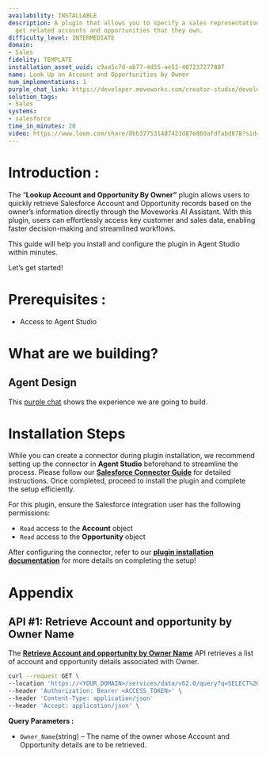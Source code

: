 ```yaml
---
availability: INSTALLABLE
description: A plugin that allows you to specify a sales representative's name and
  get related accounts and opportunities that they own.
difficulty_level: INTERMEDIATE
domain:
- Sales
fidelity: TEMPLATE
installation_asset_uuid: c9aa5c7d-ab77-4d55-ae52-407237277807
name: Look Up an Account and Opportunities by Owner
num_implementations: 1
purple_chat_link: https://developer.moveworks.com/creator-studio/developer-tools/purple-chat?conversation=%7B%22startTimestamp%22%3A%2211%3A43+AM%22%2C%22messages%22%3A%5B%7B%22parts%22%3A%5B%7B%22richText%22%3A%22Can+you+provide+me+with+a+list+of+accounts+that+Zara+Perez+owns+and+their+contract+size%3F%22%7D%5D%2C%22role%22%3A%22user%22%7D%2C%7B%22parts%22%3A%5B%7B%22richText%22%3A%22Certainly%21+Here+are+the+accounts+owned+by+Zara+Perez+along+with+the+contract+value%3A%22%7D%2C%7B%22reasoningSteps%22%3A%5B%7B%22richText%22%3A%22Fetching+accounts+owned+by+Zara+Perez+from+Salesforce...%22%2C%22status%22%3A%22pending%22%7D%2C%7B%22richText%22%3A%22Successfully+retrieved+accounts.%22%2C%22status%22%3A%22success%22%7D%2C%7B%22richText%22%3A%22Extracting+account+names+and+contract+values...%22%2C%22status%22%3A%22pending%22%7D%2C%7B%22richText%22%3A%22Account+details+extracted+successfully.%22%2C%22status%22%3A%22success%22%7D%5D%7D%2C%7B%22richText%22%3A%22%3Cb%3ENextGen+Innovations%3C%2Fb%3E%22%7D%2C%7B%22richText%22%3A%22%3Cb%3EContract+Value%3A%3C%2Fb%3E+%24300K%22%7D%2C%7B%22richText%22%3A%22%3Cb%3ETechSphere%3C%2Fb%3E%22%7D%2C%7B%22richText%22%3A%22%3Cb%3EContract+Value%3A%3C%2Fb%3E+%24250K%22%7D%2C%7B%22richText%22%3A%22%3Cb%3EGlobal+Dynamics%3C%2Fb%3E%22%7D%2C%7B%22richText%22%3A%22%3Cb%3EContract+Value%3A%3C%2Fb%3E+%24200K%22%7D%2C%7B%22richText%22%3A%22%3Cb%3EQuantum+Solutions%3C%2Fb%3E%22%7D%2C%7B%22richText%22%3A%22%3Cb%3EContract+Value%3A%3C%2Fb%3E+%24150K%22%7D%2C%7B%22richText%22%3A%22%3Cb%3EPathfinder+Ltd.%3C%2Fb%3E%22%7D%2C%7B%22richText%22%3A%22%3Cb%3EContract+Value%3A%3C%2Fb%3E+%24100K%22%7D%2C%7B%22citations%22%3A%5B%7B%22citationTitle%22%3A%22NextGen+Innovations%22%2C%22connectorName%22%3A%22salesforce%22%7D%2C%7B%22citationTitle%22%3A%22TechSphere%22%2C%22connectorName%22%3A%22salesforce%22%7D%2C%7B%22citationTitle%22%3A%22Global+Dynamics%22%2C%22connectorName%22%3A%22salesforce%22%7D%2C%7B%22citationTitle%22%3A%22Quantum+Solutions%22%2C%22connectorName%22%3A%22salesforce%22%7D%2C%7B%22citationTitle%22%3A%22Pathfinder+Ltd.%22%2C%22connectorName%22%3A%22salesforce%22%7D%5D%7D%2C%7B%22richText%22%3A%22Do+you+need+any+further+details+on+these+accounts%2C+or+is+there+something+else+I+can+assist+with%3F%22%7D%5D%2C%22role%22%3A%22assistant%22%7D%5D%7D
solution_tags:
- Sales
systems:
- salesforce
time_in_minutes: 20
video: https://www.loom.com/share/8bb377531407421d87e860afdfabd878?sid=64679dcb-ed69-454d-ad64-13be66a4a7b5
---
```


# **Introduction :**

The “**Lookup Account and Opportunity By Owner”** plugin allows users to quickly retrieve Salesforce Account and Opportunity records based on the owner’s information directly through the Moveworks AI Assistant. With this plugin, users can effortlessly access key customer and sales data, enabling faster decision-making and streamlined workflows.

This guide will help you install and configure the plugin in Agent Studio within minutes.

Let’s get started!

# Prerequisites :

- Access to Agent Studio

# What are we building?

## **Agent Design**

This [purple chat](https://developer.moveworks.com/creator-studio/developer-tools/purple-chat?conversation=%7B%22startTimestamp%22%3A%2211%3A43+AM%22%2C%22messages%22%3A%5B%7B%22role%22%3A%22user%22%2C%22parts%22%3A%5B%7B%22richText%22%3A%22Can+you+provide+me+with+a+list+of+accounts+that+Zara+Perez+owns+and+their+contract+size%3F%22%7D%5D%7D%2C%7B%22role%22%3A%22assistant%22%2C%22parts%22%3A%5B%7B%22reasoningSteps%22%3A%5B%7B%22status%22%3A%22success%22%2C%22richText%22%3A%22%3Cp%3E%E2%9C%85+Working+on+%3Cb%3EAccounts+Owned+By+Zara+Perez%3C%2Fb%3E%3Cbr%3E%E2%8F%B3+Calling+Plugin+%3Cb%3ELookup+Opportunities+By+Owner%3C%2Fb%3E%3C%2Fp%3E%22%7D%5D%7D%2C%7B%22richText%22%3A%22Certainly%21+Here+are+the+accounts+owned+by+Zara+Perez+along+with+the+contract+value%3A%3Cbr%3E-+%3Cb%3EAccount%3A%3C%2Fb%3E+NextGen+Innovations%2C+%3Cb%3EContract+Value%3A%3C%2Fb%3E+%24300K%3Cbr%3E-+%3Cb%3EAccount%3A%3C%2Fb%3E+TechSphere%2C+%3Cb%3EContract+Value%3A%3C%2Fb%3E+%24250K%3Cbr%3E-+%3Cb%3EAccount%3A%3C%2Fb%3E+Global+Dynamics%2C+%3Cb%3EContract+Value%3A%3C%2Fb%3E+%24200K%3Cbr%3E-+%3Cb%3EAccount%3A%3C%2Fb%3E+Quantum+Solutions%2C+%3Cb%3EContract+Value%3A%3C%2Fb%3E+%24150K%3Cbr%3E-+%3Cb%3EAccount%3A%3C%2Fb%3E+Pathfinder+Ltd.%2C+%3Cb%3EContract+Value%3A%3C%2Fb%3E+%24100K%3Cbr%3EDo+you+need+any+further+details+on+these+accounts%2C+or+is+there+something+else+I+can+assist+with%3F%22%7D%5D%7D%5D%7D) shows the experience we are going to build.

# **Installation Steps**

While you can create a connector during plugin installation, we recommend setting up the connector in **Agent Studio** beforehand to streamline the process. Please follow our [**Salesforce Connector Guide**](https://developer.moveworks.com/marketplace/package/?id=salesforce&hist=home%2Cbrws#how-to-implement) for detailed instructions. Once completed, proceed to install the plugin and complete the setup efficiently.

For this plugin, ensure the Salesforce integration user has the following permissions:

- `Read` access to the **Account** object
- `Read` access to the **Opportunity** object

After configuring the connector, refer to our **[plugin installation documentation](https://help.moveworks.com/docs/ai-agent-marketplace-installation)** for more details on completing the setup!

# **Appendix**

## API #1: **Retrieve** Account and opportunity by Owner Name

The [**Retrieve Account and opportunity by Owner Name**](https://developer.salesforce.com/docs/atlas.en-us.object_reference.meta/object_reference/sforce_api_objects_opportunity.htm) API retrieves a list of account and opportunity details associated with Owner.

```bash
curl --request GET \
--location 'https://<YOUR_DOMAIN>/services/data/v62.0/query?q=SELECT%20Account.Name%2C%20Name%2C%20StageName%2C%20Amount%2C%20CloseDate%20FROM%20Opportunity%20WHERE%20Owner.Name%20LIKE%20%27%25{{Owner_Name}}%25%27%20AND%20AccountId%20!%3D%20null' \
--header 'Authorization: Bearer <ACCESS_TOKEN>' \
--header 'Content-Type: application/json'
--header 'Accept: application/json' \

```

**Query Parameters :**

- `Owner_Name`(string) – The name of the owner whose Account and Opportunity details are to be retrieved.